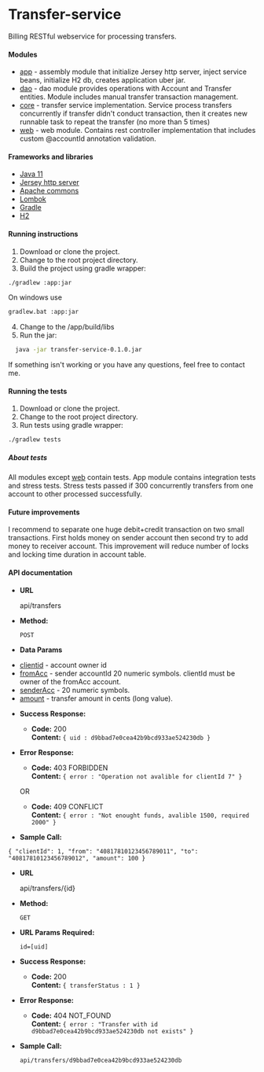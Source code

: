 # Transfer-service
Billing RESTful webservice for processing transfers.

#### Modules
* [app]() - assembly module that initialize Jersey http server, inject service beans, initialize H2 db, creates application uber jar.
* [dao]() - dao module provides operations with Account and Transfer entities. Module includes manual transfer transaction management.
* [core]() - transfer service implementation. Service process transfers concurrently if transfer didn't conduct transaction, then it creates new runnable task to repeat the transfer (no more than 5 times)
* [web]() - web module. Contains rest controller implementation that includes custom @accountId annotation validation.

#### Frameworks and libraries
* [Java 11]()
* [Jersey http server]()
* [Apache commons]()
* [Lombok]()
* [Gradle]()
* [H2]()

#### Running instructions
1. Download or clone the project.
2. Change to the root project directory.
3. Build the project using gradle wrapper:
```bash
./gradlew :app:jar
```
On windows use
```bash
gradlew.bat :app:jar
```
4. Change to the <project root>/app/build/libs
5. Run the jar:
```bash
  java -jar transfer-service-0.1.0.jar
  ```
If something isn't working or you have any questions, feel free to contact me.

#### Running the tests
1. Download or clone the project.
2. Change to the root project directory.
3. Run tests using gradle wrapper:
```bash
./gradlew tests
```
##### About tests
All modules except [web]() contain tests. App module contains integration tests and stress tests. Stress tests passed if 300 concurrently transfers from one account to other processed successfully.

#### Future improvements
I recommend to separate one huge debit+credit transaction on two small transactions. First holds money on sender account then second try to add money to receiver account. This improvement will reduce number of locks and locking time duration in account table.

#### API documentation
* **URL**

  api/transfers

* **Method:**

    `POST` 
  
* **Data Params**

- [clientid]() - account owner id
- [fromAcc]()  - sender accountId 20 numeric symbols. clientId must be owner of the fromAcc account.
- [senderAcc]()  - 20 numeric symbols.
- [amount]()  - transfer amount in cents (long value).
* **Success Response:**
  
  * **Code:** 200 <br />
    **Content:** `{ uid : d9bbad7e0cea42b9bcd933ae524230db }`
 
* **Error Response:**

  * **Code:** 403 FORBIDDEN <br />
    **Content:** `{ error : "Operation not avalible for clientId 7" }`

  OR

  * **Code:** 409 CONFLICT <br />
    **Content:** `{ error : "Not enought funds, avalible 1500, required 2000" }`

* **Sample Call:**

`{
	"clientId": 1,
	"from": "40817810123456789011",
	"to": "40817810123456789012",
	"amount": 100
}`

* **URL**

  api/transfers/{id}

* **Method:**

    `GET` 
  
* **URL Params**
   **Required:**
 
   `id=[uid]`

* **Success Response:**
  
  * **Code:** 200 <br />
    **Content:** `{ transferStatus : 1 }`
 
* **Error Response:**

  * **Code:** 404 NOT_FOUND <br />
    **Content:** `{ error : "Transfer with id d9bbad7e0cea42b9bcd933ae524230db not exists" }`

* **Sample Call:**

    `api/transfers/d9bbad7e0cea42b9bcd933ae524230db`

